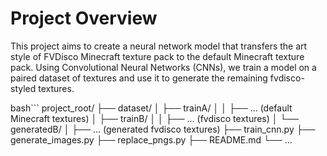 # Project Overview
This project aims to create a neural network model that transfers the art style of FVDisco Minecraft texture pack to the default Minecraft texture pack. Using Convolutional Neural Networks (CNNs), we train a model on a paired dataset of textures and use it to generate the remaining fvdisco-styled textures.

bash```
project_root/
├── dataset/
│   ├── trainA/
│   │   ├── ... (default Minecraft textures)
│   ├── trainB/
│   │   ├── ... (fvdisco textures)
│   └── generatedB/
│       ├── ... (generated fvdisco textures)
├── train_cnn.py
├── generate_images.py
├── replace_pngs.py
├── README.md
└── ...

```
